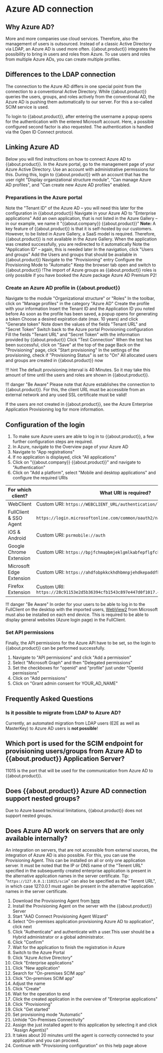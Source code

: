 # Azure AD connection

## Why Azure AD?

More and more companies use cloud services. Therefore, also the management of users is outsourced. Instead of a classic Active Directory via LDAP, an Azure AD is used more often. {{about.product}} integrates the possibility to bring in users and roles from Azure. To use users and roles from multiple Azure ADs, you can create multiple profiles.

## Differences to the LDAP connection

The connection to the Azure AD differs in one special point from the connection to a conventional Active Directory. While {{about.product}} queries the users, groups, and roles actively from the conventional AD, the Azure AD is pushing them automatically to our server. For this a so-called SCIM service is used.

To login to {{about.product}}, after entering the username a popup opens for the authentication with the entered Microsoft account. Here, a possible configured second factor is also requested. The authentication is handled via the Open ID Connect protocol.

## Linking Azure AD

Below you will find instructions on how to connect Azure AD to {{about.product}}. In the Azure portal, go to the management page of your Azure Active Directory. Use an account with administrative permissions for this. During this, login to {{about.product}} with an account that has the user right "Display organizational structure module", "Can manage Azure AD profiles", and "Can create new Azure AD profiles" enabled.

### Preparations in the Azure portal

Note the "Tenant ID" of the Azure AD – you will need this later for the configuration in {{about.product}}
Navigate in your Azure AD to "Enterprise applications"
Add an own application, that is not listed in the Azure Gallery – in our example, we name it "{{about.company}} {{about.product}}"
**Note:** A key feature of {{about.product}} is that it is self-hosted by our customers. However, to be listed in Azure Gallery, a SaaS model is required. Therefore, {{about.product}} is not available in the Azure Gallery.
When the application was created successfully, you are redirected to it automatically
Note the "Application ID" – again, this is needed later
In the navigation, click "Users and groups"
Add the Users and groups that should be available in {{about.product}}
Navigate to the "Provisioning" entry
Configure the Provisioning Mode to "Automatic"
Keep the browser tab open and switch to {{about.product}}
!The import of Azure groups as {{about.product}} roles is only possible if you have booked the Azure package Azure AD Premium P2!

### Create an Azure AD profile in {{about.product}}

Navigate to the module "Organizational structure" or "Roles"
In the toolbar, click on "Manage profiles" in the category "Azure AD"
Create the profile with your information
Insert the Tenant ID and the Application ID you noted before
As soon as the profile has been saved, a popup opens for generating a token
Choose a desired expiration date (max. 10 years) and click "Generate token"
Note down the values of the fields "Tenant URL" and "Secret Token"
Switch back to the Azure portal
Provisioning configuration
Fill the fields "Tenant URL" and "Secret Token" with the information provided by {{about.product}}
Click "Test Connection"
When the test has been successful, click on "Save" at the top of the page
Back on the "Provisioning" page, click "Start provisioning"
In the settings of the provisioning, check if "Provisioning Status" is set to "On"
All allocated users and groups are created in {{about.product}} now

!!! hint
    The default provisioning interval is 40 Minutes. So it may take this amount of time until the users and roles are shown in {{about.product}}.

!!! danger "Be Aware"
    Please note that Azure establishes the connection to {{about.product}}. For this, the client URL must be accessible from an external network and any used SSL certificate must be valid!

If the users are not created in {{about.product}}, see the Azure Enterprise Application Provisioning log for more information.

## Configuration of the login

1. To make sure Azure users are able to log in to {{about.product}}, a few further configuration steps are required.
2. In Azure, navigate to the Overview page of your Azure AD
3. Navigate to "App registrations"
4. If no application is displayed, click "All applications"
5. Click on "{{about.company}} {{about.product}}" and navigate to "Authentication"
6. Click on "Add a platform", select "Mobile and desktop applications" and configure the required URIs

|For which client?|What URI is required?|
|-----|------|
|WebClient|Custom URI: ```https://WEBCLIENT_URL/authentication/login-via-oidc```|
|FullClient & SSO Agent|```https://login.microsoftonline.com/common/oauth2/nativeclient```|
|iOS & Android|Custom URI: ```psrmobile://auth```|
|Google Chrome Extension|Custom URI: ```https://bpjfchmapbmjeklgmlkabfepflgfckip.chromiumapp.org```|
|Microsoft Edge Extension|Custom URI: ```https://ahdfobpkkckhdhbmnpjehdkepaddfhek.chromiumapp.org```|
|Firefox Extension|Custom URI: ```https://28c91153e2d5b36394cfb1543c897e447d0f1017.extensions.allizom.org/```|

!!! danger "Be Aware"
    In order for your users to be able to log in to the FullClient on the desktop with the imported users, [WebView2](https://developer.microsoft.com/de-de/microsoft-edge/webview2/#download-section) from Microsoft must also be installed on each end device. This is required to be able to display general websites (Azure login page) in the FullClient.

### Set API permissions

Finally, the API permissions for the Azure API have to be set, so the login to {{about.product}} can be performed successfully.

1. Navigate to "API permissions" and click "Add a permission"
2. Select "Microsoft Graph" and then "Delegated permissions"
3. Set the checkboxes for "openid" and "profile" just under "OpenId permissions"
4. Click on "Add permissions"
5. Click on "Grant admin consent for YOUR_AD_NAME"

## Frequently Asked Questions

### Is it possible to migrate from LDAP to Azure AD?

Currently, an automated migration from LDAP users (E2E as well as MasterKey) to Azure AD users is **not possible**!

## Which port is used for the SCIM endpoint for provisioning users/groups from Azure AD to {{about.product}} Application Server?

11015 is the port that will be used for the communication from Azure AD to {{about.product}}.

## Does {{about.product}} Azure AD connection support nested groups?

Due to Azure based technical limitations, {{about.product}} does not support nested groups.

## Does Azure AD work on servers that are only available internally?

An integration on servers, that are not accessible from external sources, the integration of Azure AD is also possible. For this, you can use the Provisioning Agent. This can be installed on all or only one application server. It must be noted that the IP or DNS name of the "Tenent URL" specified in the subsequently created enterprise application is present in the alternative application names in the server certificate.
Tip: "```https://127.0.0.1:11015/scim```" can also be specified as the "Tenent URL", in which case 127.0.0.1 must again be present in the alternative application names in the server certificate.

1. Download the Provisioning Agent from [here](https://aka.ms/OnPremProvisioningAgent)
2. Install the Provisioning Agent on the server with the {{about.product}} Server
3. Start "AAD Connect Provisioning Agent Wizard"
4. Select "On-premises application provisioning Azure AD to application", click next
5. Click "Authenticate" and authenticate with a user.This user should be a Hybrid administrator or a global administrator.
6. Click "Confirm"
7. Wait for the application to finish the registration in Azure
8. Switch to the Azure Portal
9. Click "Azure Active Directory"
10. Click "Enterprise applications"
11. Click "New application"
12. Search for "On-premises SCIM app"
13. Click "On-premises SCIM app"
14. Adjust the name
15. Click "Create"
16. Wait for the operation to end
17. Click the created application in the overview of "Enterprise applications"
18. Click "Provisioning"
19. Click "Get started"
20. Set provisioning mode "Automatic"
21. Unhide "On-Premises Connectivity"
22. Assign the just installed agent to this application by selecting it and click "Assign Agent(s)"
23. It takes about 20 minutes until the agent is correctly connected to your application and you can proceed.
24. Continue with "Provisioning configuration" on this help page above

